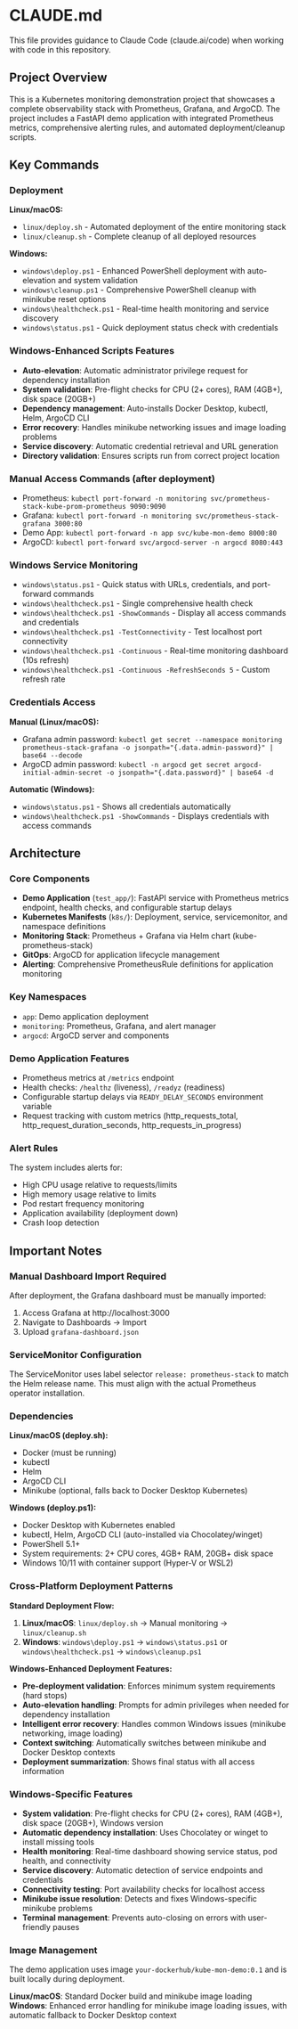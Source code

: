 # CLAUDE.md

This file provides guidance to Claude Code (claude.ai/code) when working with code in this repository.

## Project Overview

This is a Kubernetes monitoring demonstration project that showcases a complete observability stack with Prometheus, Grafana, and ArgoCD. The project includes a FastAPI demo application with integrated Prometheus metrics, comprehensive alerting rules, and automated deployment/cleanup scripts.

## Key Commands

### Deployment
**Linux/macOS:**
- `linux/deploy.sh` - Automated deployment of the entire monitoring stack
- `linux/cleanup.sh` - Complete cleanup of all deployed resources

**Windows:**
- `windows\deploy.ps1` - Enhanced PowerShell deployment with auto-elevation and system validation
- `windows\cleanup.ps1` - Comprehensive PowerShell cleanup with minikube reset options
- `windows\healthcheck.ps1` - Real-time health monitoring and service discovery
- `windows\status.ps1` - Quick deployment status check with credentials

### Windows-Enhanced Scripts Features
- **Auto-elevation**: Automatic administrator privilege request for dependency installation
- **System validation**: Pre-flight checks for CPU (2+ cores), RAM (4GB+), disk space (20GB+)
- **Dependency management**: Auto-installs Docker Desktop, kubectl, Helm, ArgoCD CLI
- **Error recovery**: Handles minikube networking issues and image loading problems
- **Service discovery**: Automatic credential retrieval and URL generation
- **Directory validation**: Ensures scripts run from correct project location

### Manual Access Commands (after deployment)
- Prometheus: `kubectl port-forward -n monitoring svc/prometheus-stack-kube-prom-prometheus 9090:9090`
- Grafana: `kubectl port-forward -n monitoring svc/prometheus-stack-grafana 3000:80`
- Demo App: `kubectl port-forward -n app svc/kube-mon-demo 8000:80`
- ArgoCD: `kubectl port-forward svc/argocd-server -n argocd 8080:443`

### Windows Service Monitoring
- `windows\status.ps1` - Quick status with URLs, credentials, and port-forward commands
- `windows\healthcheck.ps1` - Single comprehensive health check
- `windows\healthcheck.ps1 -ShowCommands` - Display all access commands and credentials
- `windows\healthcheck.ps1 -TestConnectivity` - Test localhost port connectivity
- `windows\healthcheck.ps1 -Continuous` - Real-time monitoring dashboard (10s refresh)
- `windows\healthcheck.ps1 -Continuous -RefreshSeconds 5` - Custom refresh rate

### Credentials Access
**Manual (Linux/macOS):**
- Grafana admin password: `kubectl get secret --namespace monitoring prometheus-stack-grafana -o jsonpath="{.data.admin-password}" | base64 --decode`
- ArgoCD admin password: `kubectl -n argocd get secret argocd-initial-admin-secret -o jsonpath="{.data.password}" | base64 -d`

**Automatic (Windows):**
- `windows\status.ps1` - Shows all credentials automatically
- `windows\healthcheck.ps1 -ShowCommands` - Displays credentials with access commands

## Architecture

### Core Components
- **Demo Application** (`test_app/`): FastAPI service with Prometheus metrics endpoint, health checks, and configurable startup delays
- **Kubernetes Manifests** (`k8s/`): Deployment, service, servicemonitor, and namespace definitions
- **Monitoring Stack**: Prometheus + Grafana via Helm chart (kube-prometheus-stack)
- **GitOps**: ArgoCD for application lifecycle management
- **Alerting**: Comprehensive PrometheusRule definitions for application monitoring

### Key Namespaces
- `app`: Demo application deployment
- `monitoring`: Prometheus, Grafana, and alert manager
- `argocd`: ArgoCD server and components

### Demo Application Features
- Prometheus metrics at `/metrics` endpoint
- Health checks: `/healthz` (liveness), `/readyz` (readiness)
- Configurable startup delays via `READY_DELAY_SECONDS` environment variable
- Request tracking with custom metrics (http_requests_total, http_request_duration_seconds, http_requests_in_progress)

### Alert Rules
The system includes alerts for:
- High CPU usage relative to requests/limits
- High memory usage relative to limits
- Pod restart frequency monitoring
- Application availability (deployment down)
- Crash loop detection

## Important Notes

### Manual Dashboard Import Required
After deployment, the Grafana dashboard must be manually imported:
1. Access Grafana at http://localhost:3000
2. Navigate to Dashboards → Import
3. Upload `grafana-dashboard.json`

### ServiceMonitor Configuration
The ServiceMonitor uses label selector `release: prometheus-stack` to match the Helm release name. This must align with the actual Prometheus operator installation.

### Dependencies
**Linux/macOS (deploy.sh):**
- Docker (must be running)
- kubectl
- Helm
- ArgoCD CLI
- Minikube (optional, falls back to Docker Desktop Kubernetes)

**Windows (deploy.ps1):**
- Docker Desktop with Kubernetes enabled
- kubectl, Helm, ArgoCD CLI (auto-installed via Chocolatey/winget)
- PowerShell 5.1+
- System requirements: 2+ CPU cores, 4GB+ RAM, 20GB+ disk space
- Windows 10/11 with container support (Hyper-V or WSL2)

### Cross-Platform Deployment Patterns

**Standard Deployment Flow:**
1. **Linux/macOS**: `linux/deploy.sh` → Manual monitoring → `linux/cleanup.sh`
2. **Windows**: `windows\deploy.ps1` → `windows\status.ps1` or `windows\healthcheck.ps1` → `windows\cleanup.ps1`

**Windows-Enhanced Deployment Features:**
- **Pre-deployment validation**: Enforces minimum system requirements (hard stops)
- **Auto-elevation handling**: Prompts for admin privileges when needed for dependency installation
- **Intelligent error recovery**: Handles common Windows issues (minikube networking, image loading)
- **Context switching**: Automatically switches between minikube and Docker Desktop contexts
- **Deployment summarization**: Shows final status with all access information

### Windows-Specific Features
- **System validation**: Pre-flight checks for CPU (2+ cores), RAM (4GB+), disk space (20GB+), Windows version
- **Automatic dependency installation**: Uses Chocolatey or winget to install missing tools
- **Health monitoring**: Real-time dashboard showing service status, pod health, and connectivity
- **Service discovery**: Automatic detection of service endpoints and credentials
- **Connectivity testing**: Port availability checks for localhost access
- **Minikube issue resolution**: Detects and fixes Windows-specific minikube problems
- **Terminal management**: Prevents auto-closing on errors with user-friendly pauses

### Image Management
The demo application uses image `your-dockerhub/kube-mon-demo:0.1` and is built locally during deployment.

**Linux/macOS**: Standard Docker build and minikube image loading
**Windows**: Enhanced error handling for minikube image loading issues, with automatic fallback to Docker Desktop context